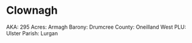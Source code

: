 # Clownagh

AKA: 295
Acres: Armagh
Barony: Drumcree
County: Oneilland West
PLU: Ulster
Parish: Lurgan